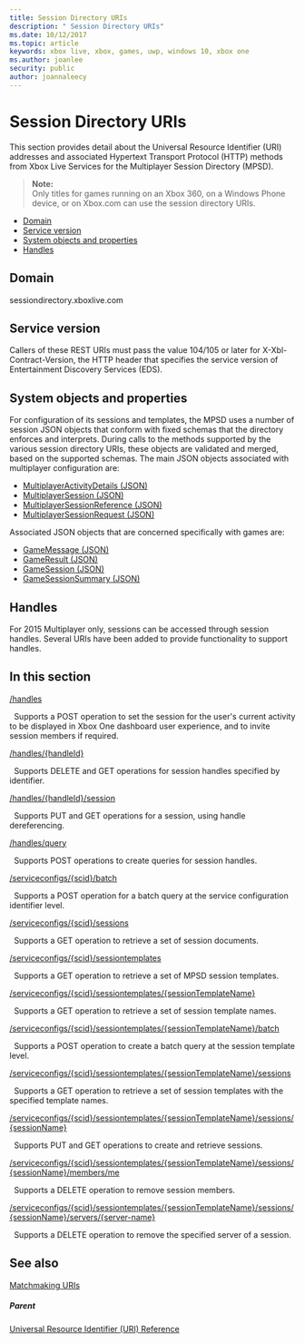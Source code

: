 ```yaml
---
title: Session Directory URIs
description: " Session Directory URIs"
ms.date: 10/12/2017
ms.topic: article
keywords: xbox live, xbox, games, uwp, windows 10, xbox one
ms.author: joanlee
security: public
author: joannaleecy
---
```


# Session Directory URIs

This section provides detail about the Universal Resource Identifier (URI) addresses and associated Hypertext Transport Protocol (HTTP) methods from Xbox Live Services for the Multiplayer Session Directory (MPSD).


> **Note:**   
> Only titles for games running on an Xbox 360, on a Windows Phone device, or on Xbox.com can use the session directory URIs.  


  * [Domain](#ID4EUB)
  * [Service version](#ID4EZB)
  * [System objects and properties](#ID4EAC)
  * [Handles](#ID4EBE)

<a id="ID4EUB"></a>


## Domain
sessiondirectory.xboxlive.com  
<a id="ID4EZB"></a>


## Service version

Callers of these REST URIs must pass the value 104/105 or later for X-Xbl-Contract-Version, the HTTP header that specifies the service version of Entertainment Discovery Services (EDS).

<a id="ID4EAC"></a>


## System objects and properties

For configuration of its sessions and templates, the MPSD uses a number of session JSON objects that conform with fixed schemas that the directory enforces and interprets. During calls to the methods supported by the various session directory URIs, these objects are validated and merged, based on the supported schemas. The main JSON objects associated with multiplayer configuration are:

   *  [MultiplayerActivityDetails (JSON)](../../json/json-multiplayeractivitydetails.md)
   *  [MultiplayerSession (JSON)](../../json/json-multiplayersession.md)
   *  [MultiplayerSessionReference (JSON)](../../json/json-multiplayersessionreference.md)
   *  [MultiplayerSessionRequest (JSON)](../../json/json-multiplayersessionrequest.md)


Associated JSON objects that are concerned specifically with games are:

   *  [GameMessage (JSON)](../../json/json-gamemessage.md)
   *  [GameResult (JSON)](../../json/json-gameresult.md)
   *  [GameSession (JSON)](../../json/json-gamesession.md)
   *  [GameSessionSummary (JSON)](../../json/json-gamesessionsummary.md)


<a id="ID4EBE"></a>


## Handles

For 2015 Multiplayer only, sessions can be accessed through session handles. Several URIs have been added to provide functionality to support handles.  
<a id="ID4EFE"></a>


## In this section

[/handles](uri-handles.md)

&nbsp;&nbsp;Supports a POST operation to set the session for the user's current activity to be displayed in Xbox One dashboard user experience, and to invite session members if required.

[/handles/{handleId}](uri-handleshandleid.md)

&nbsp;&nbsp;Supports DELETE and GET operations for session handles specified by identifier.

[/handles/{handleId}/session](uri-handleshandleidsession.md)

&nbsp;&nbsp;Supports PUT and GET operations for a session, using handle dereferencing.

[/handles/query](uri-handlesquery.md)

&nbsp;&nbsp;Supports POST operations to create queries for session handles.

[/serviceconfigs/{scid}/batch](uri-serviceconfigsscidbatch.md)

&nbsp;&nbsp;Supports a POST operation for a batch query at the service configuration identifier level.

[/serviceconfigs/{scid}/sessions](uri-serviceconfigsscidsessions.md)

&nbsp;&nbsp;Supports a GET operation to retrieve a set of session documents.

[/serviceconfigs/{scid}/sessiontemplates](uri-serviceconfigsscidsessiontemplates.md)

&nbsp;&nbsp;Supports a GET operation to retrieve a set of MPSD session templates.

[/serviceconfigs/{scid}/sessiontemplates/{sessionTemplateName}](uri-serviceconfigsscidsessiontemplatessessiontemplatename.md)

&nbsp;&nbsp;Supports a GET operation to retrieve a set of session template names.

[/serviceconfigs/{scid}/sessiontemplates/{sessionTemplateName}/batch](uri-serviceconfigscidsessiontemplatessessiontemplatenamebatch.md)

&nbsp;&nbsp;Supports a POST operation to create a batch query at the session template level.

[/serviceconfigs/{scid}/sessiontemplates/{sessionTemplateName}/sessions](uri-serviceconfigsscidsessiontemplatessessiontemplatenamesessions.md)

&nbsp;&nbsp;Supports a GET operation to retrieve a set of session templates with the specified template names.

[/serviceconfigs/{scid}/sessiontemplates/{sessionTemplateName}/sessions/{sessionName}](uri-serviceconfigsscidsessiontemplatessessiontemplatenamesessionssessionname.md)

&nbsp;&nbsp;Supports PUT and GET operations to create and retrieve sessions.

[/serviceconfigs/{scid}/sessiontemplates/{sessionTemplateName}/sessions/{sessionName}/members/me](uri-serviceconfigsscidsessiontemplatessessiontemplatenamesessionssessionnamemembersme.md)

&nbsp;&nbsp;Supports a DELETE operation to remove session members.

[/serviceconfigs/{scid}/sessiontemplates/{sessionTemplateName}/sessions/{sessionName}/servers/{server-name}](uri-serviceconfigsscidsessiontemplatessessiontemplatenamesessionnamemembersservername.md)

&nbsp;&nbsp;Supports a DELETE operation to remove the specified server of a session.

<a id="ID4ESF"></a>


## See also

<a id="ID4EUF"></a>

   [Matchmaking URIs](../matchtickets/atoc-reference-matchtickets.md)


<a id="ID4E1F"></a>


##### Parent

[Universal Resource Identifier (URI) Reference](../atoc-xboxlivews-reference-uris.md)